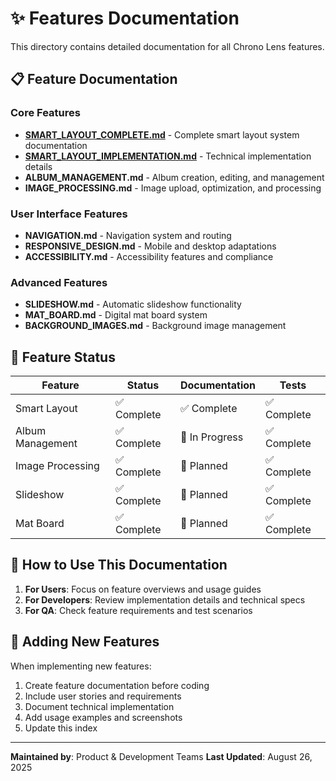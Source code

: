 # ✨ Features Documentation

This directory contains detailed documentation for all Chrono Lens features.

## 📋 Feature Documentation

### Core Features

- **[SMART_LAYOUT_COMPLETE.md](SMART_LAYOUT_COMPLETE.md)** - Complete smart layout system documentation
- **[SMART_LAYOUT_IMPLEMENTATION.md](SMART_LAYOUT_IMPLEMENTATION.md)** - Technical implementation details
- **ALBUM_MANAGEMENT.md** - Album creation, editing, and management
- **IMAGE_PROCESSING.md** - Image upload, optimization, and processing

### User Interface Features

- **NAVIGATION.md** - Navigation system and routing
- **RESPONSIVE_DESIGN.md** - Mobile and desktop adaptations
- **ACCESSIBILITY.md** - Accessibility features and compliance

### Advanced Features

- **SLIDESHOW.md** - Automatic slideshow functionality
- **MAT_BOARD.md** - Digital mat board system
- **BACKGROUND_IMAGES.md** - Background image management

## 🎯 Feature Status

| Feature          | Status      | Documentation  | Tests       |
| ---------------- | ----------- | -------------- | ----------- |
| Smart Layout     | ✅ Complete | ✅ Complete    | ✅ Complete |
| Album Management | ✅ Complete | 📝 In Progress | ✅ Complete |
| Image Processing | ✅ Complete | 📝 Planned     | ✅ Complete |
| Slideshow        | ✅ Complete | 📝 Planned     | ✅ Complete |
| Mat Board        | ✅ Complete | 📝 Planned     | ✅ Complete |

## 📖 How to Use This Documentation

1. **For Users**: Focus on feature overviews and usage guides
2. **For Developers**: Review implementation details and technical specs
3. **For QA**: Check feature requirements and test scenarios

## 🚀 Adding New Features

When implementing new features:

1. Create feature documentation before coding
2. Include user stories and requirements
3. Document technical implementation
4. Add usage examples and screenshots
5. Update this index

---

**Maintained by**: Product & Development Teams
**Last Updated**: August 26, 2025
